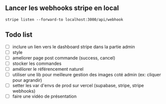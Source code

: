 ## Lancer les webhooks stripe en local

`stripe listen --forward-to localhost:3000/api/webhook`

## Todo list

- [ ] inclure un lien vers le dashboard stripe dans la partie admin
- [ ] style
- [ ] ameliorer page post commande (success, cancel)
- [ ] stocker les commandes
- [ ] améliorer le référencement naturel
- [ ] utiliser une lib pour meilleure gestion des images coté admin (ex: cliquer pour agrandir)
- [ ] setter les var d'envs de prod sur vercel (supabase, stripe, stripe webhooks)
- [ ] faire une vidéo de présentation
